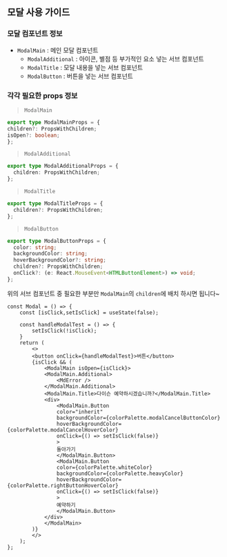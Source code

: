 ## 모달 사용 가이드

### 모달 컴포넌트 정보
- `ModalMain` : 메인 모달 컴포넌트
    - `ModalAdditional` : 아이콘, 별점 등 부가적인 요소 넣는 서브 컴포넌트
    - `ModalTitle` : 모달 내용을 넣는 서브 컴포넌트
    - `ModalButton` : 버튼을 넣는 서브 컴포넌트

### 각각 필요한 props 정보
> `ModalMain` 
  ```ts
  export type ModalMainProps = {
  children?: PropsWithChildren;
  isOpen?: boolean;
  };
```
> `ModalAdditional`
```ts
export type ModalAdditionalProps = {
  children: PropsWithChildren;
};
```
> `ModalTitle`
```ts
export type ModalTitleProps = {
  children?: PropsWithChildren;
};
```
> `ModalButton`
```ts
export type ModalButtonProps = {
  color: string;
  backgroundColor: string;
  hoverBackgroundColor?: string;
  children?: PropsWithChildren;
  onClick?: (e: React.MouseEvent<HTMLButtonElement>) => void;
};
```

위의 서브 컴포넌트 중 필요한 부분만 `ModalMain`의 `children`에 배치 하시면 됩니다~
```tsx
const Modal = () => {
    const [isClick,setIsClick] = useState(false);

    const handleModalTest = () => {
        setIsClick(!isClick);
    }
    return (
        <>
        <button onClick={handleModalTest}>버튼</button>
        {isClick && (
            <ModalMain isOpen={isClick}>
            <ModalMain.Additional>
                <MdError />
            </ModalMain.Additional>
            <ModalMain.Title>다이슨 예약하시겠습니까?</ModalMain.Title>
            <div>
                <ModalMain.Button
                color="inherit"
                backgroundColor={colorPalette.modalCancelButtonColor}
                hoverBackgroundColor={colorPalette.modalCancelHoverColor}
                onClick={() => setIsClick(false)}
                >
                돌아가기
                </ModalMain.Button>
                <ModalMain.Button
                color={colorPalette.whiteColor}
                backgroundColor={colorPalette.heavyColor}
                hoverBackgroundColor={colorPalette.rightButtonHoverColor}
                onClick={() => setIsClick(false)}
                >
                예약하기
                </ModalMain.Button>
            </div>
            </ModalMain>
        )}
        </>
    );
};
```
